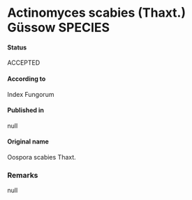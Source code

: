 Actinomyces scabies (Thaxt.) Güssow SPECIES
=======

#### Status
ACCEPTED

#### According to
Index Fungorum

#### Published in
null

#### Original name
Oospora scabies Thaxt.

### Remarks
null
